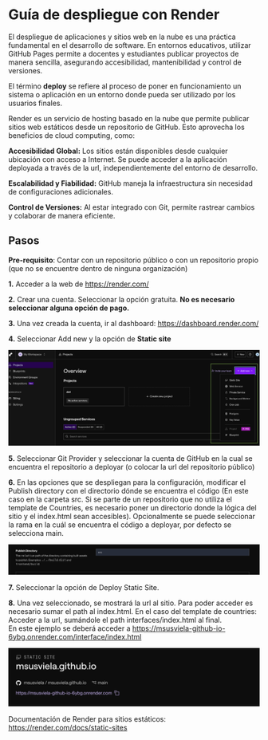 # Guía de despliegue con Render

El despliegue de aplicaciones y sitios web en la nube es una práctica fundamental en el desarrollo de software. En entornos educativos, utilizar GitHub Pages permite a docentes y estudiantes publicar proyectos de manera sencilla, asegurando accesibilidad, mantenibilidad y control de versiones.

El término **deploy** se refiere al proceso de poner en funcionamiento un sistema o aplicación en un entorno donde pueda ser utilizado por los usuarios finales.

Render es un servicio de hosting basado en la nube que permite publicar sitios web estáticos desde un repositorio de GitHub. Esto aprovecha los beneficios de cloud computing, como:

**Accesibilidad Global:** Los sitios están disponibles desde cualquier ubicación con acceso a Internet. Se puede acceder a la aplicación deployada a través de la url, independientemente del entorno de desarrollo.

**Escalabilidad y Fiabilidad:** GitHub maneja la infraestructura sin necesidad de configuraciones adicionales.

**Control de Versiones:** Al estar integrado con Git, permite rastrear cambios y colaborar de manera eficiente.

## Pasos

**Pre-requisito**: Contar con un repositorio público o con un repositorio propio (que no se encuentre dentro de ninguna organización)

**1.**  Acceder a la web de <https://render.com/>

**2.**  Crear una cuenta. Seleccionar la opción gratuita. **No es necesario seleccionar alguna opción de pago.**

**3.**  Una vez creada la cuenta, ir al dashboard: <https://dashboard.render.com/>

**4.**  Seleccionar Add new y la opción de **Static site**

![](./assets/1c736134a1aa0ff2bedc824d351e55206278dea4.png)

**5.**  Seleccionar Git Provider y seleccionar la cuenta de GitHub en la cual se encuentra el repositorio a deployar (o colocar la url del repositorio público)

**6.**  En las opciones que se despliegan para la configuración, modificar el Publish directory con el directorio dónde se encuentra el código (En este caso en la carpeta src. Si se parte de un repositorio que no utiliza el template de Countries, es necesario poner un directorio donde la lógica del sitio y el index.html sean accesibles). 
Opcionalmente se puede seleccionar la rama en la cuál se encuentra el código a deployar, por defecto se selecciona main.

![](./assets/860768db3d8883bbf1433e35ffe40519d6905346.png)

**7.**  Seleccionar la opción de Deploy Static Site.

**8.**  Una vez seleccionado, se mostrará la url al sitio. Para poder acceder es necesario sumar el path al index.html. En el caso del template de countries:\
    Acceder a la url, sumándole el path interfaces/index.html al final.\
    En este ejemplo se deberá acceder a
    https://msusviela-github-io-6ybg.onrender.com/interface/index.html

![](./assets/3012ec4b8055b123e1f64af7f56972fc824d9f7c.png)


Documentación de Render para sitios estáticos:
<https://render.com/docs/static-sites>
